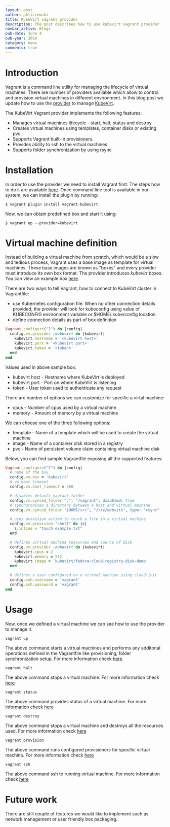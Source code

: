 ```yaml
---
layout: post
author: pkliczewski
title: KubeVirt vagrant provider
description: The post describes how to use kubevirt vagrant provider
navbar_active: Blogs
pub-date: June 4
pub-year: 2019
category: news
comments: true
---
```


# Introduction
Vagrant is a command line utility for managing the lifecycle of virtual machines. There are number of providers available which allow to control and provision virtual machines in different environment. In this blog post we update how to use the [provider](https://github.com/pkliczewski/vagrant-kubevirt) to manage [KubeVirt](https://kubevirt.io/).

The KubeVirt Vagrant provider implements the following features:
- Manages virtual machines lifecycle - start, halt, status and destroy.
- Creates virtual machines using templates, container disks or existing pvc.
- Supports Vagrant built-in provisioners.
- Provides ability to ssh to the virtual machines
- Supports folder synchronization by using rsync

# Installation
In order to use the provider we need to install Vagrant first. The steps how to do it are available [here](https://www.vagrantup.com/intro/getting-started/install.html). Once command line tool is available in our system, we can install the plugin by running:

```
$ vagrant plugin install vagrant-kubevirt
```

Now, we can obtain predefined box and start it using:

```
$ vagrant up --provider=kubevirt
```

# Virtual machine definition
Instead of building a virtual machine from scratch, which would be a slow and tedious process, Vagrant uses a base image as template for virtual machines. These base images are known as "boxes" and every provider must introduce its own box format. The provider introduces *kubevirt* boxes.
You can view an example box [here](https://github.com/pkliczewski/vagrant-kubevirt/blob/master/example_box/).

There are two ways to tell Vagrant, how to connect to KubeVirt cluster in Vagrantfile:
- use Kubernetes configuration file. When no other connection details provided, the provider will look for kubeconfig using value of KUBECONFIG environment variable or $HOME/.kube/config location.
- define connection details as part of box definition

```ruby
Vagrant.configure("2") do |config|
  config.vm.provider :kubevirt do |kubevirt|
    kubevirt.hostname = '<kubevirt host>'
    kubevirt.port = '<kubevirt port>'
    kubevirt.token = '<token>'
  end
end
```

Values used in above sample box:
- kubevirt host - Hostname where KubeVirt is deployed
- kubevirt port - Port on where KubeVirt is listening
- token - User token used to authenticate any request

There are number of options we can customize for specific a virtal machine:
- cpus - Number of cpus used by a virtual machine
- memory - Amount of memory by a virtual machine

We can choose one of the three following options:
- template - Name of a template which will be used to create the virtual machine
- image - Name of a container disk stored in a registry
- pvc - Name of persistent volume claim containing virtual machine disk

Below, you can find sample Vagrantfile exposing all the supported features:

```ruby
Vagrant.configure("2") do |config|
  # name of the box
  config.vm.box = 'kubevirt'
  # vm boot timeout
  config.vm.boot_timeout = 360

  # disables default vagrant folder
  config.vm.synced_folder ".", "/vagrant", disabled: true
  # synchoronizes a directory between a host and virtual machine
  config.vm.synced_folder "$HOME/src", "/srv/website", type: "rsync"

  # uses provision action to touch a file in a virtual machine
  config.vm.provision "shell" do |s|
    s.inline = "touch example.txt"
  end

  # defines virtual machine resources and source of disk
  config.vm.provider :kubevirt do |kubevirt|
    kubevirt.cpus = 2
    kubevirt.memory = 512
    kubevirt.image = 'kubevirt/fedora-cloud-registry-disk-demo'
  end

  # defines a user configured on a virtual machine using cloud-init
  config.ssh.username = 'vagrant'
  config.ssh.password = 'vagrant'
end
```

# Usage
Now, once we defined a virtual machine we can see how to use the provider to manage it.

```
vagrant up
```
The above command starts a virtual machines and performs any additonal operations defined in the Vagrantfile like provisioning, folder synchronization setup. For more information check [here](https://www.vagrantup.com/docs/cli/up.html)

```
vagrant halt
```
The above command stops a virtual machine. For more information check [here](https://www.vagrantup.com/docs/cli/halt.html)

```
vagrant status
```
The above command provides status of a virtual machine. For more information check [here](https://www.vagrantup.com/docs/cli/status.html)

```
vagrant destroy
```
The above command stops a virtual machine and destroys all the resources used. For more information check [here](https://www.vagrantup.com/docs/cli/destroy.html)

```
vagrant provision
```
The above command runs configured provisioners for specific virtual machine. For more information check [here](https://www.vagrantup.com/docs/cli/provision.html)

```
vagrant ssh
```
The above command ssh to running virtual machine. For more information check [here](https://www.vagrantup.com/docs/cli/ssh.html)

# Future work

There are still couple of features we would like to implement such as network management or user friendly box packaging.